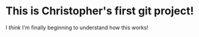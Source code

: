 # This is Christopher's first git project!
I *think* I'm finally beginning to understand how this works!